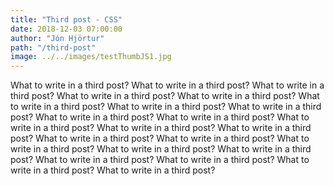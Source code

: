 ```yaml
---
title: "Third post - CSS"
date: 2018-12-03 07:00:00
author: "Jón Hjörtur"
path: "/third-post"
image: ../../images/testThumbJS1.jpg
---
```


What to write in a third post? What to write in a third post? What to write in a third post? What to write in a third post? What to write in a third post? What to write in a third post? What to write in a third post? What to write in a third post? What to write in a third post? What to write in a third post? What to write in a third post? What to write in a third post? What to write in a third post? What to write in a third post? What to write in a third post? What to write in a third post? What to write in a third post? What to write in a third post? What to write in a third post? What to write in a third post? What to write in a third post? What to write in a third post?
